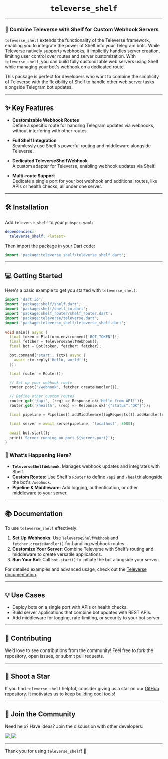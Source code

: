 <div align="center">
  <h1><code>televerse_shelf</code></h1>
</div>

---

### 🚀 **Combine Televerse with Shelf for Custom Webhook Servers**

`televerse_shelf` extends the functionality of the Televerse framework, enabling you to integrate the power of Shelf into your Telegram bots. While Televerse natively supports webhooks, it implicitly handles server creation, limiting user control over routes and server customization. With `televerse_shelf`, you can build fully customizable web servers using Shelf while managing your bot's webhook on a dedicated route.

This package is perfect for developers who want to combine the simplicity of Televerse with the flexibility of Shelf to handle other web server tasks alongside Telegram bot updates.

---

## ✨ Key Features

- **Customizable Webhook Routes**  
  Define a specific route for handling Telegram updates via webhooks, without interfering with other routes.
  
- **Full Shelf Integration**  
  Seamlessly use Shelf's powerful routing and middleware alongside Televerse.
  
- **Dedicated TeleverseShelfWebhook**  
  A custom adapter for Televerse, enabling webhook updates via Shelf.

- **Multi-route Support**  
  Dedicate a single port for your bot webhook and additional routes, like APIs or health checks, all under one server.

---

## 🛠 Installation

Add `televerse_shelf` to your `pubspec.yaml`:

```yaml
dependencies:
  televerse_shelf: <latest>
```

Then import the package in your Dart code:

```dart
import 'package:televerse_shelf/televerse_shelf.dart';
```

---

## 💻 Getting Started

Here's a basic example to get you started with `televerse_shelf`:

```dart
import 'dart:io';
import 'package:shelf/shelf.dart';
import 'package:shelf/shelf_io.dart';
import 'package:shelf_router/shelf_router.dart';
import 'package:televerse/televerse.dart';
import 'package:televerse_shelf/televerse_shelf.dart';

void main() async {
  final token = Platform.environment['BOT_TOKEN']!;
  final fetcher = TeleverseShelfWebhook();
  final bot = Bot(token, fetcher: fetcher);

  bot.command('start', (ctx) async {
    await ctx.reply('Hello, world!');
  });

  final router = Router();

  // Set up your webhook route
  router.post('/webhook', fetcher.createHandler());

  // Define other custom routes
  router.get('/api', (req) => Response.ok('Hello from API!'));
  router.get('/health', (req) => Response.ok('{"status":"OK"}'));

  final pipeline = Pipeline().addMiddleware(logRequests()).addHandler(router.call);

  final server = await serve(pipeline, 'localhost', 8080);

  await bot.start();
  print('Server running on port ${server.port}');
}
```

### 🤔 What’s Happening Here?

- **`TeleverseShelfWebhook`**: Manages webhook updates and integrates with Shelf.
- **Custom Routes**: Use Shelf's `Router` to define `/api` and `/health` alongside the bot's `/webhook`.
- **Pipeline & Middleware**: Add logging, authentication, or other middleware to your server.

---

## 📚 Documentation

To use `televerse_shelf` effectively:

1. **Set Up Webhooks**: Use `TeleverseShelfWebhook` and `fetcher.createHandler()` for handling webhook routes.
2. **Customize Your Server**: Combine Televerse with Shelf’s routing and middleware to create versatile applications.
3. **Run Your Bot**: Call `bot.start()` to initiate the bot alongside your server.

For detailed examples and advanced usage, check out the [Televerse documentation](https://televerse.xooniverse.com).

---

## 💡 Use Cases

- Deploy bots on a single port with APIs or health checks.
- Build server applications that combine bot updates with REST APIs.
- Add middleware for logging, rate-limiting, or security to your bot server.

---

## 🤝 Contributing

We’d love to see contributions from the community! Feel free to fork the repository, open issues, or submit pull requests.

---

## 🌟 Shoot a Star

If you find `televerse_shelf` helpful, consider giving us a star on our [GitHub repository](https://github.com/xooniverse/televerse_shelf). It motivates us to keep building cool tools!

---

## 🤝 Join the Community

Need help? Have ideas? Join the discussion with other developers:

<a href="https://telegram.me/TeleverseDart">
  <img src="https://img.shields.io/badge/Telegram%2F@TeleverseDart-2CA5E0?style=for-the-badge&logo=telegram&logoColor=white"/>
</a>  
<a href="https://github.com/xooniverse/televerse_shelf">
  <img src="https://img.shields.io/badge/GitHub%20Discussions-100000?style=for-the-badge&logo=github&logoColor=white"/>
</a>

---

Thank you for using `televerse_shelf`! 🚀